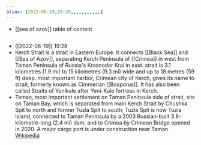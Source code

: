 ```yaml
---
alias: [2022-06-19,19:28,,,,,,,,,,,]
---
```

- [[sea of azov]]
table of content
```toc
```

- [[2022-06-19]] 19:28
- Kerch Strait is a strait in Eastern Europe. It connects [[Black Sea]] and [[Sea of Azov]], separating Kerch Peninsula of [[Crimea]] in west from Taman Peninsula of Russia's Krasnodar Krai in east. strait is 3.1 kilometres (1.9 mi) to 15 kilometres (9.3 mi) wide and up to 18 metres (59 ft) deep. most important harbor, Crimean city of Kerch, gives its name to strait, formerly known as Cimmerian [[Bosporus]]. It has also been called Straits of Yenikale after Yeni-Kale fortress in Kerch. 
- Taman, most important settlement on Taman Peninsula side of strait, sits on Taman Bay, which is separated from main Kerch Strait by Chushka Spit to north and former Tuzla Spit to south; Tuzla Spit is now Tuzla Island, connected to Taman Peninsula by a 2003 Russian-built 3.8-kilometre-long (2.4 mi) dam, and to Crimea by Crimean Bridge opened in 2020.  A major cargo port is under construction near Taman.
[Wikipedia](https://en.wikipedia.org/wiki/Kerch%20Strait)